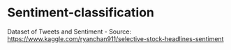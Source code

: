 # Sentiment-classification
Dataset of Tweets and Sentiment - Source: https://www.kaggle.com/ryanchan911/selective-stock-headlines-sentiment
